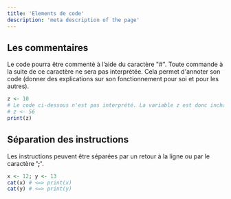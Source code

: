 ```yaml
---
title: 'Elements de code'
description: 'meta description of the page'
---
```


## Les commentaires

Le code pourra être commenté à l’aide du caractère "#". Toute commande à la suite de ce caractère ne sera pas interprétée. Cela permet d'annoter son code (donner des explications sur son fonctionnement pour soi et pour les autres).

```r
z <- 10
# Le code ci-dessous n'est pas interprété. La variable z est donc inchangée.
# z <- 56
print(z)
```

## Séparation des instructions

Les instructions peuvent être séparées par un retour à la ligne ou par le caractère **';'**.

```r
x <- 12; y <- 13
cat(x) # <=> print(x)
cat(y) # <=> print(y)
```
